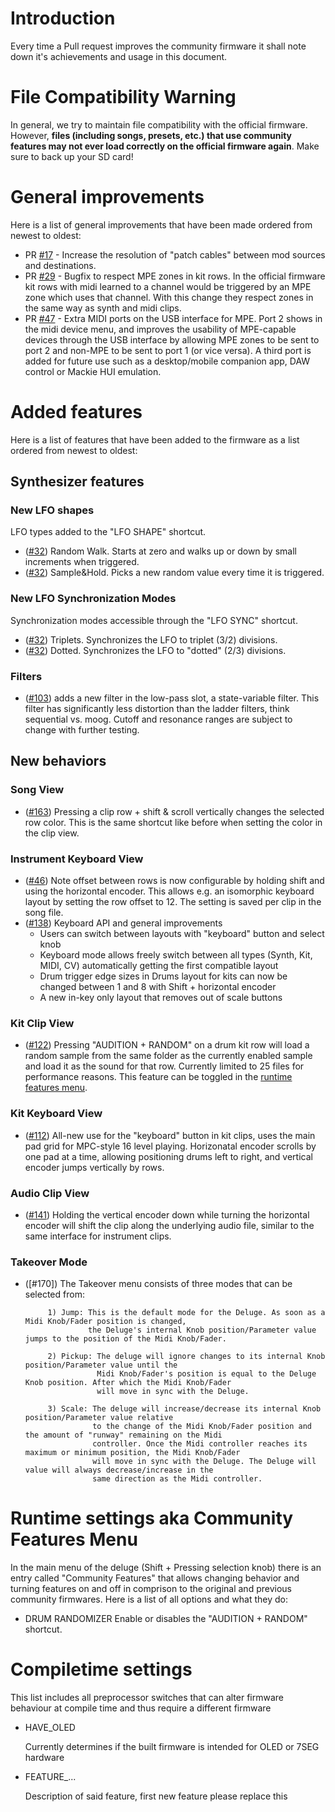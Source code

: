 # Introduction

Every time a Pull request improves the community firmware it shall note down it's achievements and usage in this document.

# File Compatibility Warning
In general, we try to maintain file compatibility with the official firmware. However, **files (including songs, presets, etc.) that use community features may not ever load correctly on the official firmware again**. Make sure to back up your SD card!

# General improvements

Here is a list of general improvements that have been made ordered from newest to oldest:

* PR [#17] - Increase the resolution of "patch cables" between mod sources and destinations.
* PR [#29] - Bugfix to respect MPE zones in kit rows. In the official firmware kit rows with midi learned to a channel would be triggered by an MPE zone which uses that channel. With this change they respect zones in the same way as synth and midi clips.
* PR [#47] - Extra MIDI ports on the USB interface for MPE. Port 2 shows in the midi device menu, and improves the usability of MPE-capable devices through the USB interface by allowing MPE zones to be sent to port 2 and non-MPE to be sent to port 1 (or vice versa). A third port is added for future use such as a desktop/mobile companion app, DAW control or Mackie HUI emulation.


# Added features

Here is a list of features that have been added to the firmware as a list ordered from newest to oldest:

## Synthesizer features

### New LFO shapes
LFO types added to the "LFO SHAPE" shortcut.

 - ([#32]) Random Walk. Starts at zero and walks up or down by small increments when triggered.
 - ([#32]) Sample&Hold. Picks a new random value every time it is triggered.

### New LFO Synchronization Modes
Synchronization modes accessible through the "LFO SYNC" shortcut.

 - ([#32]) Triplets. Synchronizes the LFO to triplet (3/2) divisions.
 - ([#32]) Dotted. Synchronizes the LFO to "dotted" (2/3) divisions.

### Filters
 - ([#103]) adds a new filter in the low-pass slot, a state-variable filter. This filter has significantly less distortion than the ladder filters, think sequential vs. moog. Cutoff and resonance ranges are subject to change with further testing.

## New behaviors
### Song View
 - ([#163]) Pressing a clip row + shift & scroll vertically changes the selected row color. This is the same shortcut like before when setting the color in the clip view.   

### Instrument Keyboard View
 - ([#46]) Note offset between rows is now configurable by holding shift and using the horizontal encoder. This allows e.g. an isomorphic keyboard layout by setting the row offset to 12. The setting is saved per clip in the song file.
 - ([#138]) Keyboard API and general improvements
     - Users can switch between layouts with "keyboard" button and select knob
	 - Keyboard mode allows freely switch between all types (Synth, Kit, MIDI, CV) automatically getting the first compatible layout
     - Drum trigger edge sizes in Drums layout for kits can now be changed between 1 and 8 with Shift + horizontal encoder
	 - A new in-key only layout that removes out of scale buttons

### Kit Clip View
 - ([#122]) Pressing "AUDITION + RANDOM" on a drum kit row will load a random sample from the same folder as the currently enabled sample and load it as the sound for that row. Currently limited to 25 files for performance reasons. This feature can be toggled in the [runtime features menu](#runtime-features).

### Kit Keyboard View
 - ([#112]) All-new use for the "keyboard" button in kit clips, uses the main pad grid for MPC-style 16 level playing. Horizonatal encoder scrolls by one pad at a time, allowing positioning drums left to right, and vertical encoder jumps vertically by rows.
 
### Audio Clip View
 - ([#141]) Holding the vertical encoder down while turning the horizontal encoder will shift the clip along the underlying audio file, similar to the same interface for instrument clips.

### Takeover Mode

 - ([#170]) The Takeover menu consists of three modes that can be selected from:
 
 			1) Jump: This is the default mode for the Deluge. As soon as a Midi Knob/Fader position is changed, 
					 the Deluge's internal Knob position/Parameter value jumps to the position of the Midi Knob/Fader.

			2) Pickup: The deluge will ignore changes to its internal Knob position/Parameter value until the 
					   Midi Knob/Fader's position is equal to the Deluge Knob position. After which the Midi Knob/Fader 
					   will move in sync with the Deluge.
			
			3) Scale: The deluge will increase/decrease its internal Knob position/Parameter value relative 
					  to the change of the Midi Knob/Fader position and the amount of "runway" remaining on the Midi 
					  controller. Once the Midi controller reaches its maximum or minimum position, the Midi Knob/Fader 
					  will move in sync with the Deluge. The Deluge will value will always decrease/increase in the 
					  same direction as the Midi controller.

<h1 id="runtime-features">Runtime settings aka Community Features Menu</h1>

In the main menu of the deluge (Shift + Pressing selection knob) there is an entry called "Community Features" that allows changing behavior and turning features on and off in comprison to the original and previous community firmwares. Here is a list of all options and what they do:

* DRUM RANDOMIZER
    Enable or disables the "AUDITION + RANDOM" shortcut. 

# Compiletime settings

This list includes all preprocessor switches that can alter firmware behaviour at compile time and thus require a different firmware

* HAVE_OLED

    Currently determines if the built firmware is intended for OLED or 7SEG hardware

* FEATURE_...

    Description of said feature, first new feature please replace this

[#17]: https://github.com/SynthstromAudible/DelugeFirmware/pull/17
[#29]: https://github.com/SynthstromAudible/DelugeFirmware/pull/29
[#32]: https://github.com/SynthstromAudible/DelugeFirmware/pull/32
[#46]: https://github.com/SynthstromAudible/DelugeFirmware/pull/46
[#47]: https://github.com/SynthstromAudible/DelugeFirmware/pull/47
[#103]: https://github.com/SynthstromAudible/DelugeFirmware/pull/103
[#112]: https://github.com/SynthstromAudible/DelugeFirmware/pull/112
[#122]: https://github.com/SynthstromAudible/DelugeFirmware/pull/122
[#141]: https://github.com/SynthstromAudible/DelugeFirmware/pull/141
[#138]: https://github.com/SynthstromAudible/DelugeFirmware/pull/138
[#163]: https://github.com/SynthstromAudible/DelugeFirmware/pull/163
